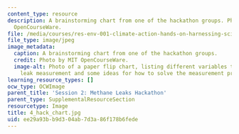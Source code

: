 ```yaml
---
content_type: resource
description: A brainstorming chart from one of the hackathon groups. Photo by MIT
  OpenCourseWare.
file: /media/courses/res-env-001-climate-action-hands-on-harnessing-science-with-communities-to-cut-carbon-january-iap-2017/ee29a93bb9d304ab7d3a86f178b6fede_4_hack_chart.jpg
file_type: image/jpeg
image_metadata:
  caption: A brainstorming chart from one of the hackathon groups.
  credit: Photo by MIT OpenCourseWare.
  image-alt: Photo of a paper flip chart, listing different variables that affect
    leak measurement and some ideas for how to solve the measurement problem.
learning_resource_types: []
ocw_type: OCWImage
parent_title: 'Session 2: Methane Leaks Hackathon'
parent_type: SupplementalResourceSection
resourcetype: Image
title: 4_hack_chart.jpg
uid: ee29a93b-b9d3-04ab-7d3a-86f178b6fede
---
```

